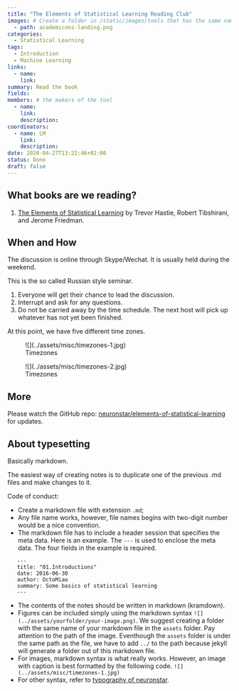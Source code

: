 ```yaml
---
title: "The Elements of Statistical Learning Reading Club"
images: # Create a folder in /static/images/tools that has the same name as this current markdown file and place the images there. We only need the file name here. If this is not clear, please refer to existing tools as references.
  - path: academicons-landing.png
categories:
  - Statistical Learning
tags:
  - Introduction
  - Machine Learning
links:
  - name:
    link:
summary: Read the book
fields:
members: # the makers of the tool
  - name:
    link:
    description:
coordinators:
  - name: LM
    link:
    description:
date: 2020-04-27T13:22:46+02:00
status: Done
draft: false
---
```


## What books are we reading?

1. [The Elements of Statistical Learning](https://statweb.stanford.edu/~tibs/ElemStatLearn/printings/ESLII_print10.pdf) by Trevor Hastie, Robert Tibshirani, and Jerome Friedman.


## When and How

The discussion is online through Skype/Wechat. It is usually held during the weekend.

This is the so called Russian style seminar.

1. Everyone will get their chance to lead the discussion.
2. Interrupt and ask for any questions.
3. Do not be carried away by the time schedule. The next host will pick up whatever has not yet been finished.

At this point, we have five different time zones.

<figure markdown="1">
![](../assets/misc/timezones-1.jpg)
<figcaption markdown="1">
Timezones
</figcaption>
</figure>


<figure markdown="1">
![](../assets/misc/timezones-2.jpg)
<figcaption markdown="1">
Timezones
</figcaption>
</figure>



## More

Please watch the GitHub repo: [neuronstar/elements-of-statistical-learning](https://github.com/neuronstar/elements-of-statistical-learning) for updates.


## About typesetting

Basically markdown.

The easiest way of creating notes is to duplicate one of the previous .md files and make changes to it.

Code of conduct:

* Create a markdown file with extension `.md`;
* Any file name works, however, file names begins with two-digit number would be a nice convention.
* The markdown file has to include a header session that specifies the meta data. Here is an example. The `---` is used to enclose the meta data. The four fields in the example is required.
```
   ---
   title: "01.Introductions"
   date: 2016-06-30
   author: OctoMiao
   summary: Some basics of statistical learning
   ---
```
* The contents of the notes should be written in markdown (kramdown).
* Figures can be included simply using the markdown syntax `![](../assets/yourfolder/your-image.png)`. We suggest creating a folder with the same name of your markdown file in the `assets` folder. Pay attention to the path of the image. Eventhough the `assets` folder is under the same path as the file, we have to add `../` to the path because jekyll will generate a folder out of this markdown file.
* For images, markdown syntax is what really works. However, an image with caption is best formatted by the following code. `![](../assets/misc/timezones-1.jpg)`
* For other syntax, refer to [typography of neuronstar](http://neuronstar.cc/typography/).
